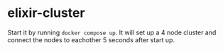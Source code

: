 # elixir-cluster

Start it by running `docker compose up`. It will set up a 4 node cluster and
connect the nodes to eachother 5 seconds after start up.
